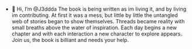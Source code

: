 - 👋 Hi, I’m @J3ddda
The book is being written as im living it, and by living im contributing.
At first it was a mess, but little by little the untangled web of stories began to show themselves. Threads became reality with small breaths above the water of inspiration. Each day begins a new chapter and with each interaction a new character to explore appears.
Join us, the book is billiant and needs your help.

<!---
J3ddda/J3ddda is a ✨ special ✨ repository because its `README.md` (this file) appears on your GitHub profile.
You can click the Preview link to take a look at your changes.
--->
